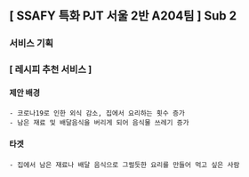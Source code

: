 ## [ SSAFY 특화 PJT 서울 2반 A204팀 ] Sub 2

### 서비스 기획

### [ 레시피 추천 서비스 ]

#### 제안 배경
    - 코로나19로 인한 외식 감소, 집에서 요리하는 횟수 증가
    - 남은 재료 및 배달음식을 버리게 되어 음식물 쓰레기 증가
#### 타겟
    - 집에서 남은 재료나 배달 음식으로 그럴듯한 요리를 만들어 먹고 싶은 사람